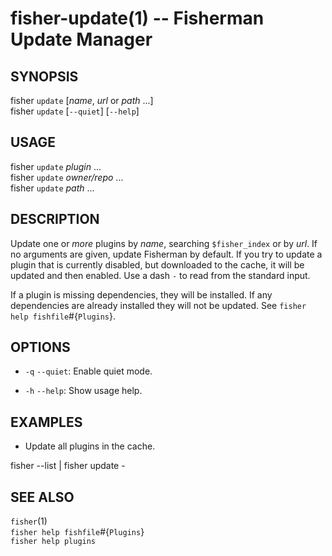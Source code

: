 fisher-update(1) -- Fisherman Update Manager
============================================

## SYNOPSIS

fisher `update` [*name*, *url* or *path* ...] <br>
fisher `update` [`--quiet`] [`--help`] <br>

## USAGE

fisher `update` *plugin* ...<br>
fisher `update` *owner/repo* ...<br>
fisher `update` *path*  ...<br>

## DESCRIPTION

Update one or *more* plugins by *name*, searching `$fisher_index` or by *url*. If no arguments are given, update Fisherman by default. If you try to update a plugin that is currently disabled, but downloaded to the cache, it will be updated and then enabled. Use a dash `-` to read from the standard input.

If a plugin is missing dependencies, they will be installed. If any dependencies are already installed they will not be updated. See `fisher help fishfile`#{`Plugins`}.

## OPTIONS

* `-q` `--quiet`:
    Enable quiet mode.

* `-h` `--help`:
    Show usage help.

## EXAMPLES

* Update all plugins in the cache.

fisher --list | fisher update -

## SEE ALSO

`fisher`(1)<br>
`fisher help fishfile`#{`Plugins`}<br>
`fisher help plugins`<br>
